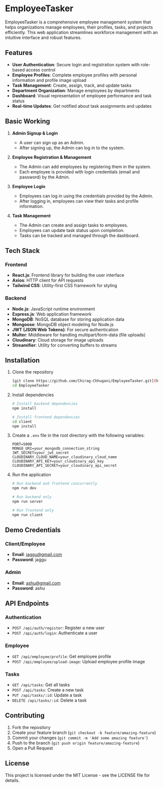 # EmployeeTasker

EmployeeTasker is a comprehensive employee management system that helps organizations manage employees, their profiles, tasks, and projects efficiently. This web application streamlines workforce management with an intuitive interface and robust features.

## Features

- **User Authentication**: Secure login and registration system with role-based access control
- **Employee Profiles**: Complete employee profiles with personal information and profile image upload
- **Task Management**: Create, assign, track, and update tasks
- **Department Organization**: Manage employees by departments
- **Dashboard**: Visual representation of employee performance and task status
- **Real-time Updates**: Get notified about task assignments and updates

## Basic Working

1. **Admin Signup & Login**
   - A user can sign up as an Admin.
   - After signing up, the Admin can log in to the system.

2. **Employee Registration & Management**
   - The Admin can add employees by registering them in the system.
   - Each employee is provided with login credentials (email and password) by the Admin.

3. **Employee Login**
   - Employees can log in using the credentials provided by the Admin.
   - After logging in, employees can view their tasks and profile information.

4. **Task Management**
   - The Admin can create and assign tasks to employees.
   - Employees can update task status upon completion.
   - Tasks can be tracked and managed through the dashboard.

## Tech Stack

### Frontend
- **React.js**: Frontend library for building the user interface
- **Axios**: HTTP client for API requests
- **Tailwind CSS**: Utility-first CSS framework for styling

### Backend
- **Node.js**: JavaScript runtime environment
- **Express.js**: Web application framework
- **MongoDB**: NoSQL database for storing application data
- **Mongoose**: MongoDB object modeling for Node.js
- **JWT (JSON Web Tokens)**: For secure authentication
- **Multer**: Middleware for handling multipart/form-data (file uploads)
- **Cloudinary**: Cloud storage for image uploads
- **Streamifier**: Utility for converting buffers to streams

## Installation

1. Clone the repository
   ```bash
   [git clone https://github.com/Chirag-Chhugani/EmployeeTasker.git](https://github.com/vaibhavd-45/Employee_Managment_Full_stack.git)
   cd EmployeeTasker
   ```

2. Install dependencies
   ```bash
   # Install backend dependencies
   npm install

   # Install frontend dependencies
   cd client
   npm install
   ```

3. Create a `.env` file in the root directory with the following variables:
   ```
   PORT=5000
   MONGO_URI=your_mongodb_connection_string
   JWT_SECRET=your_jwt_secret
   CLOUDINARY_CLOUD_NAME=your_cloudinary_cloud_name
   CLOUDINARY_API_KEY=your_cloudinary_api_key
   CLOUDINARY_API_SECRET=your_cloudinary_api_secret
   ```

4. Run the application
   ```bash
   # Run backend and frontend concurrently
   npm run dev

   # Run backend only
   npm run server

   # Run frontend only
   npm run client
   ```

## Demo Credentials

### Client/Employee
- **Email**: jaggu@gmail.com
- **Password**: jaggu

### Admin
- **Email**: ashu@gmail.com
- **Password**: ashu

## API Endpoints

### Authentication
- `POST /api/auth/register`: Register a new user
- `POST /api/auth/login`: Authenticate a user

### Employee
- `GET /api/employee/profile`: Get employee profile
- `POST /api/employee/upload-image`: Upload employee profile image

### Tasks
- `GET /api/tasks`: Get all tasks
- `POST /api/tasks`: Create a new task
- `PUT /api/tasks/:id`: Update a task
- `DELETE /api/tasks/:id`: Delete a task

## Contributing

1. Fork the repository
2. Create your feature branch (`git checkout -b feature/amazing-feature`)
3. Commit your changes (`git commit -m 'Add some amazing feature'`)
4. Push to the branch (`git push origin feature/amazing-feature`)
5. Open a Pull Request

## License

This project is licensed under the MIT License - see the LICENSE file for details.

